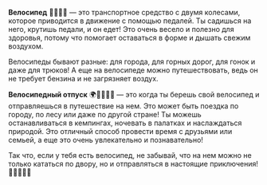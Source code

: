 **Велосипед** 🚴‍♂️🚴‍♀️ — это транспортное средство с двумя колесами, которое приводится в движение с помощью педалей. Ты садишься на него, крутишь педали, и он едет! Это очень весело и полезно для здоровья, потому что помогает оставаться в форме и дышать свежим воздухом. 

Велосипеды бывают разные: для города, для горных дорог, для гонок и даже для трюков! А еще на велосипеде можно путешествовать, ведь он не требует бензина и не загрязняет воздух. 

**Велосипедный отпуск** 🌍🚴‍♂️🚴‍♀️ — это когда ты берешь свой велосипед и отправляешься в путешествие на нем. Это может быть поездка по городу, по лесу или даже по другой стране! Ты можешь останавливаться в кемпингах, ночевать в палатках и наслаждаться природой. Это отличный способ провести время с друзьями или семьей, а еще это очень увлекательно и познавательно! 

Так что, если у тебя есть велосипед, не забывай, что на нем можно не только кататься по двору, но и отправляться в настоящие приключения! 🌟🚴‍♂️🚴‍♀️